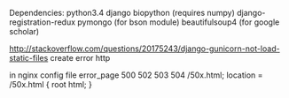 Dependencies:
python3.4
django
biopython (requires numpy)
django-registration-redux
pymongo (for bson module)
beautifulsoup4 (for google scholar)


http://stackoverflow.com/questions/20175243/django-gunicorn-not-load-static-files
create error http

in nginx config file
error_page   500 502 503 504  /50x.html;
location = /50x.html {
    root   html;
}
